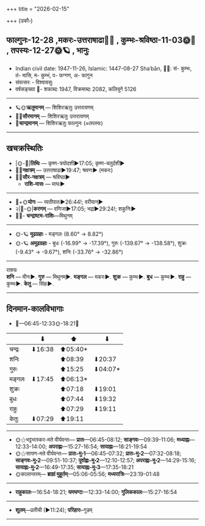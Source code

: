 +++
title = "2026-02-15"

+++
(उकौ॰)
## फाल्गुनः-12-28  ,मकरः-उत्तराषाढा🌛🌌  ,  कुम्भः-श्रविष्ठा-11-03🌞🌌  ,  तपस्यः-12-27🌞🪐  , भानुः
- Indian civil date: 1947-11-26, Islamic: 1447-08-27 Shaʿbān, 🌌🌞: सं- कुम्भः, तं- मासि, म- कुम्भं, प- फग्गण, अ- फागुन
- संवत्सरः - विश्वावसुः
- वर्षसङ्ख्या 🌛- शकाब्दः 1947, विक्रमाब्दः 2082, कलियुगे 5126
___________________
- 🪐🌞**ऋतुमानम्** — शिशिरऋतुः उत्तरायणम्
- 🌌🌞**सौरमानम्** — शिशिरऋतुः उत्तरायणम्
- 🌛**चान्द्रमानम्** — शिशिरऋतुः फाल्गुनः (≈तपस्यः)
___________________


## खचक्रस्थितिः
- |🌞-🌛|**तिथिः** — कृष्ण-त्रयोदशी►17:05; कृष्ण-चतुर्दशी►  
- 🌌🌛**नक्षत्रम्** — उत्तराषाढा►19:47; श्रवणः► (मकरः)  
- 🌌🌞**सौर-नक्षत्रम्** — श्रविष्ठा►  
  - **राशि-मासः** — माघः► 
___________________
- 🌛+🌞**योगः** — व्यतीपातः►26:44!; वरीयान्►  
- २|🌛-🌞|**करणम्** — वणिजा►17:05; भद्रा►29:24!; शकुनिः►  
- 🌌🌛- **चन्द्राष्टम-राशिः**—मिथुनम्  
___________________
- 🌞-🪐 **मूढग्रहाः** - मङ्गलः (8.60° → 8.82°)
- 🌞-🪐 **अमूढग्रहाः** - बुधः (-16.99° → -17.39°), गुरुः (-139.67° → -138.58°), शुक्रः (-9.43° → -9.67°), शनिः (-33.76° → -32.86°)
___________________
राशयः  
**शनि** — मीनः►. **गुरु** — मिथुनम्►. **मङ्गल** — मकरः►. **शुक्र** — कुम्भः►. **बुध** — कुम्भः►. **राहु** — कुम्भः►. **केतु** — सिंहः►. 
___________________


## दिनमान-कालविभागाः
- 🌅—06:45-12:33🌞-18:21🌇  

|      |⬇     |⬆     |⬇     |
|------|-----|-----|------|
|चन्द्रः|⬇16:38 |⬆05:40*|     |
|शनिः   |     |⬆08:39 |⬇20:37 |
|गुरुः  |     |⬆15:25 |⬇04:07*|
|मङ्गलः |⬇17:45 |⬆06:13*|     |
|शुक्रः |     |⬆07:18 |⬇19:01 |
|बुधः   |     |⬆07:44 |⬇19:32 |
|राहुः  |     |⬆07:29 |⬇19:11 |
|केतुः  |⬇07:29 |⬆19:11 |     |
___________________
- 🌞⚝भट्टभास्कर-मते वीर्यवन्तः— **प्रातः**—06:45-08:12; **साङ्गवः**—09:39-11:06; **मध्याह्नः**—12:33-14:00; **अपराह्णः**—15:27-16:54; **सायाह्नः**—18:21-19:54  
- 🌞⚝सायण-मते वीर्यवन्तः— **प्रातः-मु॰1**—06:45-07:32; **प्रातः-मु॰2**—07:32-08:18; **साङ्गवः-मु॰2**—09:51-10:37; **पूर्वाह्णः-मु॰2**—12:10-12:57; **अपराह्णः-मु॰2**—14:29-15:16; **सायाह्नः-मु॰2**—16:49-17:35; **सायाह्नः-मु॰3**—17:35-18:21  
- 🌞कालान्तरम्— **ब्राह्मं मुहूर्तम्**—05:06-05:56; **मध्यरात्रिः**—23:19-01:48  
___________________
- **राहुकालः**—16:54-18:21; **यमघण्टः**—12:33-14:00; **गुलिककालः**—15:27-16:54  
___________________
- **शूलम्**—प्रतीची (►11:24); **परिहारः**–गुडम्  
___________________

